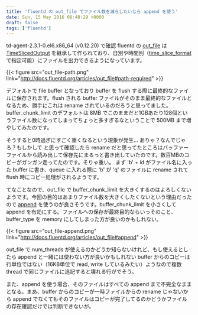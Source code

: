 ```yaml
---
title: 'fluentd の out_file でファイル数を減らしたいなら append を使う'
date: Sun, 15 May 2016 08:48:29 +0000
draft: false
tags: ['fluentd']
---
```


td-agent-2.3.1-0.el6.x86\_64 (v0.12.20) で確認 fluentd の [out\_file](http://docs.fluentd.org/articles/out_file) は [TimeSlicedOutput](https://github.com/fluent/fluentd/blob/v0.12.20/lib/fluent/output.rb#L476) を継承して作られており、日別や時間別（[time\_slice\_format](http://docs.fluentd.org/articles/out_file#timesliceformat) で指定可能）にファイルを出力できるようになっています。

{{< figure src="out_file-path.png" link="http://docs.fluentd.org/articles/out_file#path-required" >}}

デフォルトで file buffer となっており buffer を flush する際に最終的なファイルに保存されます。flush される buffer ファイルがそのまま最終的なファイルとなるため、勝手にこれは rename されているのだろうと思ってました。
buffer\_chunk\_limit のデフォルトは 8MB でこのままだと1GBあたり128個というファイル数になってしまってちょっと多すぎるなということで 500MB まで増やしてみたのです。

そうすると0時過ぎにすごく重くなるという現象が発生...
ありゃ？なんでじゃろ？もしかして と思って確認したら rename だと思ってたところはバッファーファイルから読み出して保存先にまるっと書き出していたのです。数百MBのコピーがガンガン走ってたのです。そりゃ重い。
まず 'b' + id がファイル名に入った buffer に書き、queue に入れる際に 'b' が 'q' のファイルに rename されて flush 時にコピー処理がされるようです。

てなことなので、out\_file で buffer\_chunk\_limit を大きくするのはよろしくないようです。今回の目的はあまりファイル数を大きくしたくないという理由だったので [append](http://docs.fluentd.org/articles/out_file#append) を使うのが良さそうです。buffer\_chunk\_limit を小さくして append を有効にする。ファイルへの保存が最終目的ならいっそのこと、buffer\_type を memory にしてしまった方が良いのかもしれない。

{{< figure src="out_file-append.png" link="http://docs.fluentd.org/articles/out_file#append" >}}

out\_file で num\_threads が使えるのかどうか知らないけれど、もし使えるとしたら append と一緒には使わない方が良いかもしれない buffer からのコピーは行単位ではない（16KB単位で read, write しているみたい）ようなので複数 thread で同じファイルに追記すると壊れる行がでそう。

また、append を使う場合、そのファイルはすべての append まで不完全なままとなる。まあ、buffer からのコピーが一時ファイルからの rename じゃないから append でなくてもそのファイルはコピーが完了してるのかどうかファイルの存在確認だけでは判断できないが。
